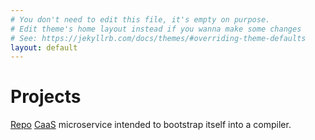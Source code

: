 ```yaml
---
# You don't need to edit this file, it's empty on purpose.
# Edit theme's home layout instead if you wanna make some changes
# See: https://jekyllrb.com/docs/themes/#overriding-theme-defaults
layout: default
---
```


[about]: (/about)

# Projects

[Repo](https://github.com/grandquista/CaaSbootstrap) [CaaS](https://caasbootstrap.appspot.com) microservice intended to bootstrap itself into a compiler.
